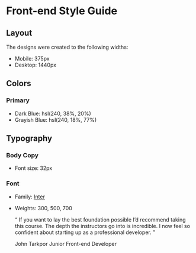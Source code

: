 # Front-end Style Guide

## Layout

The designs were created to the following widths:

- Mobile: 375px
- Desktop: 1440px

## Colors

### Primary

- Dark Blue: hsl(240, 38%, 20%)
- Grayish Blue: hsl(240, 18%, 77%)

## Typography

### Body Copy

- Font size: 32px

### Font

- Family: [Inter](https://fonts.google.com/specimen/Inter)
- Weights: 300, 500, 700

  “ If you want to lay the best foundation possible I’d recommend taking this course. 
  The depth the instructors go into is incredible. I now feel so confident about 
  starting up as a professional developer. ”

  John Tarkpor
  Junior Front-end Developer